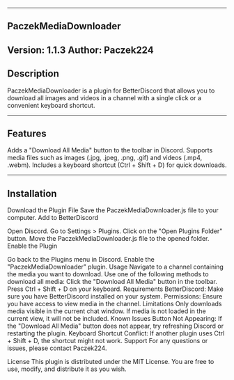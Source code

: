 -----------------------
PaczekMediaDownloader
-----------------------
Version: 1.1.3
Author: Paczek224
-----------------------
Description
-----------------------

PaczekMediaDownloader is a plugin for BetterDiscord that allows you to download all images and videos in a channel with a single click or a convenient keyboard shortcut.

-----------------------
Features
-----------------------

Adds a "Download All Media" button to the toolbar in Discord.
Supports media files such as images (.jpg, .jpeg, .png, .gif) and videos (.mp4, .webm).
Includes a keyboard shortcut (Ctrl + Shift + D) for quick downloads.

-----------------------
Installation
-----------------------

Download the Plugin File
Save the PaczekMediaDownloader.js file to your computer.
Add to BetterDiscord

Open Discord.
Go to Settings > Plugins.
Click on the "Open Plugins Folder" button.
Move the PaczekMediaDownloader.js file to the opened folder.
Enable the Plugin

Go back to the Plugins menu in Discord.
Enable the "PaczekMediaDownloader" plugin.
Usage
Navigate to a channel containing the media you want to download.
Use one of the following methods to download all media:
Click the "Download All Media" button in the toolbar.
Press Ctrl + Shift + D on your keyboard.
Requirements
BetterDiscord: Make sure you have BetterDiscord installed on your system.
Permissions: Ensure you have access to view media in the channel.
Limitations
Only downloads media visible in the current chat window. If media is not loaded in the current view, it will not be included.
Known Issues
Button Not Appearing: If the "Download All Media" button does not appear, try refreshing Discord or restarting the plugin.
Keyboard Shortcut Conflict: If another plugin uses Ctrl + Shift + D, the shortcut might not work.
Support
For any questions or issues, please contact Paczek224.

License
This plugin is distributed under the MIT License. You are free to use, modify, and distribute it as you wish.
